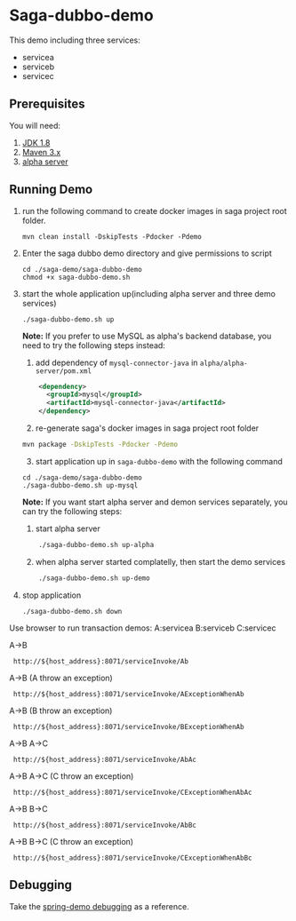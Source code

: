 # Saga-dubbo-demo
This demo including three services:
* servicea
* serviceb
* servicec

## Prerequisites
You will need:
1. [JDK 1.8][jdk]
2. [Maven 3.x][maven]
3. [alpha server][alpha_server]

[jdk]: http://www.oracle.com/technetwork/java/javase/downloads/jdk8-downloads-2133151.html
[maven]: https://maven.apache.org/install.html
[alpha_server]: https://github.com/apache/incubator-servicecomb-saga/tree/master/alpha

## Running Demo
1. run the following command to create docker images in saga project root folder.
   ```
   mvn clean install -DskipTests -Pdocker -Pdemo
   ```
2. Enter the saga dubbo demo directory and give permissions to script
   ```
   cd ./saga-demo/saga-dubbo-demo
   chmod +x saga-dubbo-demo.sh
   ```
3. start the whole application up(including alpha server and three demo services)
   ```
   ./saga-dubbo-demo.sh up
   ```
    **Note:** If you prefer to use MySQL as alpha's backend database, you need to try the following steps instead:
    1. add dependency of `mysql-connector-java` in `alpha/alpha-server/pom.xml`
     ```xml
         <dependency>
           <groupId>mysql</groupId>
           <artifactId>mysql-connector-java</artifactId>
         </dependency>
     ```
    2. re-generate saga's docker images in saga project root folder
     ```bash
     mvn package -DskipTests -Pdocker -Pdemo
     ```
    3. start application up in `saga-dubbo-demo` with the following command
     ```
	 cd ./saga-demo/saga-dubbo-demo
     ./saga-dubbo-demo.sh up-mysql
     ```

    **Note:** If you want start alpha server and demon services separately, you can try the following steps:
    1. start alpha server
     ```bash
         ./saga-dubbo-demo.sh up-alpha
     ```
    2. when alpha server started complatelly, then start the demo services
     ```bash
         ./saga-dubbo-demo.sh up-demo
     ```
4. stop application
   ```
   ./saga-dubbo-demo.sh down
   ```

Use browser to run transaction demos:
A:servicea B:serviceb C:servicec

A->B
```
 http://${host_address}:8071/serviceInvoke/Ab
```

A->B (A throw an exception)
```
 http://${host_address}:8071/serviceInvoke/AExceptionWhenAb
```

A->B (B throw an exception)
```
 http://${host_address}:8071/serviceInvoke/BExceptionWhenAb
```

A->B A->C
```
 http://${host_address}:8071/serviceInvoke/AbAc
```

A->B A->C (C throw an exception)
```
 http://${host_address}:8071/serviceInvoke/CExceptionWhenAbAc
```

A->B B->C
```
 http://${host_address}:8071/serviceInvoke/AbBc
```

A->B B->C (C throw an exception)
```
 http://${host_address}:8071/serviceInvoke/CExceptionWhenAbBc
```

## Debugging
Take the [spring-demo debugging](../saga-spring-demo#debugging) as a reference.